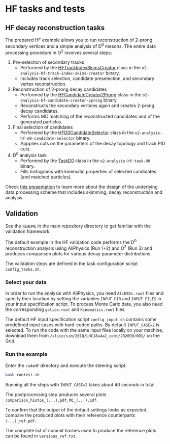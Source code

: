 # HF tasks and tests

## HF decay reconstruction tasks
The prepared HF example allows you to run reconstruction of 2-prong secondary vertices and a simple analysis of D<sup>0</sup> mesons. The entire data processing procedure in O<sup>2</sup> involves several steps:
1. Pre-selection of secondary tracks
   * Performed by the [HFTrackIndexSkimsCreator](https://github.com/AliceO2Group/O2Physics/blob/master/PWGHF/TableProducer/HFTrackIndexSkimsCreator.cxx) class
   in the `o2-analysis-hf-track-index-skims-creator` binary.
   * Includes track selection, candidate preselection, and secondary vertex reconstruction.
1. Reconstruction of 2-prong decay candidates
   * Performed by the [HFCandidateCreator2Prong](https://github.com/AliceO2Group/O2Physics/blob/master/PWGHF/TableProducer/HFCandidateCreator2Prong.cxx) class
   in the `o2-analysis-hf-candidate-creator-2prong` binary.
   * Reconstructs the secondary vertices again and creates 2-prong decay candidates.
   * Performs MC matching of the reconstructed candidates and of the generated particles.
1. Final selection of candidates
   * Performed by the [HFD0CandidateSelector](https://github.com/AliceO2Group/O2Physics/blob/master/PWGHF/TableProducer/HFD0CandidateSelector.cxx) class
   in the `o2-analysis-hf-d0-candidate-selector` binary.
   * Appplies cuts on the parameters of the decay topology and track PID cuts.
1. D<sup>0</sup> analysis task
   * Performed by the [TaskD0](https://github.com/AliceO2Group/O2Physics/blob/master/PWGHF/Tasks/taskD0.cxx) class
   in the `o2-analysis-hf-task-d0` binary.
   * Fills histograms with kinematic properties of selected candidates (and matched particles).

Check [this presentation](https://indico.cern.ch/event/932917/contributions/3920363/attachments/2065207/3465791/20200629_PWGHF_report.pdf) to learn more about the design of the underlying data processing scheme that includes skimming, decay reconstruction and analysis.

## Validation

See the `README` in the main repository directory to get familiar with the validation framework.

The default example in the HF validation code performs the D<sup>0</sup> reconstruction analysis using AliPhysics (Run 1+2) and O<sup>2</sup> (Run 3) and produces comparison plots for various decay parameter distributions.

The validation steps are defined in the task configuration script `config_tasks.sh`.

### Select your data

In order to run the analysis with AliPhysics, you need `AliESDs.root` files and specify their location by setting the variables `INPUT_DIR` and `INPUT_FILES` in your input specification script.
To process Monte Carlo data, you also need the corresponding `galice.root` and `Kinematics.root` files.

The default HF input specification script `config_input.sh` contains some predefined input cases with hard-coded paths.
By default `INPUT_CASE=2` is selected.
To run the code with the same input files locally on your machine, download them from `/alice/sim/2018/LHC18a4a2_cent/282099/001/` on the Grid.

### Run the example

Enter the `codeHF` directory and execute the steering script:

```bash
bash runtest.sh
```

Running all the steps with `INPUT_CASE=2` takes about 40 seconds in total.

The postprocessing step produces several plots `comparison_histos_(...).pdf`, `MC_(...).pdf`.

To confirm that the output of the default settings looks as expected, compare the produced plots with their reference counterparts `(...)_ref.pdf`.

The complete list of commit hashes used to produce the reference plots can be found in `versions_ref.txt`.
